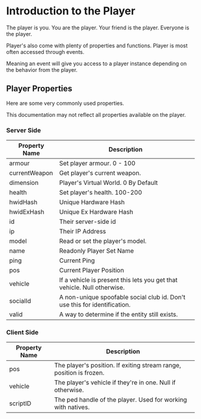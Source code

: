 # Introduction to the Player

The player is you. You are the player. Your friend is the player. Everyone is the player.

Player's also come with plenty of properties and functions. Player is most often accessed through events.

Meaning an event will give you access to a player instance depending on the behavior from the player.

## Player Properties

Here are some very commonly used properties.

This documentation may not reflect all properties available on the player.

### Server Side

| Property Name | Description                                                               |
| ------------- | ------------------------------------------------------------------------- |
| armour        | Set player armour. 0 - 100                                                |
| currentWeapon | Get player's current weapon.                                              |
| dimension     | Player's Virtual World. 0 By Default                                      |
| health        | Set player's health. 100-200                                              |
| hwidHash      | Unique Hardware Hash                                                      |
| hwidExHash    | Unique Ex Hardware Hash                                                   |
| id            | Their server-side id                                                      |
| ip            | Their IP Address                                                          |
| model         | Read or set the player's model.                                           |
| name          | Readonly Player Set Name                                                  |
| ping          | Current Ping                                                              |
| pos           | Current Player Position                                                   |
| vehicle       | If a vehicle is present this lets you get that vehicle. Null otherwise.   |
| socialId      | A non-unique spoofable social club id. Don't use this for identification. |
| valid         | A way to determine if the entity still exists.                            |

### Client Side

| Property Name | Description                                                         |
| ------------- | ------------------------------------------------------------------- |
| pos           | The player's position. If exiting stream range, position is frozen. |
| vehicle       | The player's vehicle if they're in one. Null if otherwise.          |
| scriptID      | The ped handle of the player. Used for working with natives.        |
